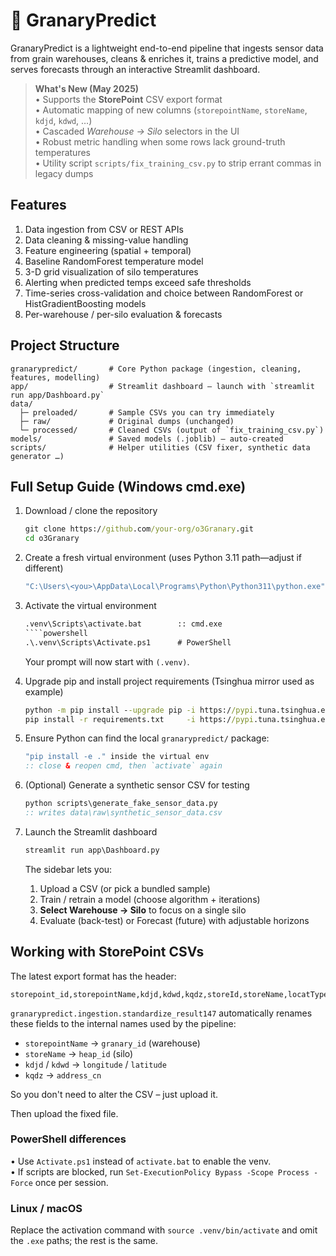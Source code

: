 # 🌾 GranaryPredict

GranaryPredict is a lightweight end-to-end pipeline that ingests sensor data from grain warehouses, cleans & enriches it, trains a predictive model, and serves forecasts through an interactive Streamlit dashboard.

> **What's New (May 2025)**  
> • Supports the **StorePoint** CSV export format  
> • Automatic mapping of new columns (`storepointName`, `storeName`, `kdjd`, `kdwd`, …)  
> • Cascaded *Warehouse → Silo* selectors in the UI  
> • Robust metric handling when some rows lack ground-truth temperatures  
> • Utility script `scripts/fix_training_csv.py` to strip errant commas in legacy dumps

## Features
1. Data ingestion from CSV or REST APIs
2. Data cleaning & missing-value handling
3. Feature engineering (spatial + temporal)
4. Baseline RandomForest temperature model
5. 3-D grid visualization of silo temperatures
6. Alerting when predicted temps exceed safe thresholds
7. Time-series cross-validation and choice between RandomForest or HistGradientBoosting models
8. Per-warehouse / per-silo evaluation & forecasts

## Project Structure
```
granarypredict/       # Core Python package (ingestion, cleaning, features, modelling)
app/                  # Streamlit dashboard – launch with `streamlit run app/Dashboard.py`
data/
  ├─ preloaded/       # Sample CSVs you can try immediately
  ├─ raw/             # Original dumps (unchanged)
  └─ processed/       # Cleaned CSVs (output of `fix_training_csv.py`)
models/               # Saved models (.joblib) – auto-created
scripts/              # Helper utilities (CSV fixer, synthetic data generator …)
```

## Full Setup Guide (Windows cmd.exe)

1. Download / clone the repository
   ```cmd
   git clone https://github.com/your-org/o3Granary.git
   cd o3Granary
   ```

2. Create a fresh virtual environment (uses Python 3.11 path—adjust if different)
   ```cmd
   "C:\Users\<you>\AppData\Local\Programs\Python\Python311\python.exe" -m venv .venv
   ```

3. Activate the virtual environment
   ```cmd
   .venv\Scripts\activate.bat        :: cmd.exe
   ````powershell
   .\.venv\Scripts\Activate.ps1      # PowerShell
   ```
   Your prompt will now start with `(.venv)`.

4. Upgrade pip and install project requirements (Tsinghua mirror used as example)
   ```cmd
   python -m pip install --upgrade pip -i https://pypi.tuna.tsinghua.edu.cn/simple
   pip install -r requirements.txt     -i https://pypi.tuna.tsinghua.edu.cn/simple
   ```

5. Ensure Python can find the local `granarypredict/` package:
   ```cmd
   "pip install -e ." inside the virtual env
   :: close & reopen cmd, then `activate` again
   ```

6. (Optional) Generate a synthetic sensor CSV for testing
   ```cmd
   python scripts\generate_fake_sensor_data.py
   :: writes data\raw\synthetic_sensor_data.csv
   ```

7. Launch the Streamlit dashboard
   ```cmd
   streamlit run app\Dashboard.py
   ```
   The sidebar lets you:
   1. Upload a CSV (or pick a bundled sample)
   2. Train / retrain a model (choose algorithm + iterations)
   3. **Select Warehouse → Silo** to focus on a single silo
   4. Evaluate (back-test) or Forecast (future) with adjustable horizons

## Working with StorePoint CSVs

The latest export format has the header:

```
storepoint_id,storepointName,kdjd,kdwd,kqdz,storeId,storeName,locatType,line_no,layer_no,batch,temp,x,y,z,avg_in_temp,max_temp,min_temp,indoor_temp,indoor_humidity,outdoor_temp,outdoor_humidity,storeType
```

`granarypredict.ingestion.standardize_result147` automatically renames these fields to the internal names used by the pipeline:

* `storepointName` → `granary_id`  (warehouse)
* `storeName` → `heap_id`  (silo)
* `kdjd` / `kdwd` → `longitude` / `latitude`
* `kqdz` → `address_cn`

So you don't need to alter the CSV – just upload it.

Then upload the fixed file.

### PowerShell differences
• Use `Activate.ps1` instead of `activate.bat` to enable the venv.  
• If scripts are blocked, run `Set-ExecutionPolicy Bypass -Scope Process -Force` once per session.

### Linux / macOS
Replace the activation command with `source .venv/bin/activate` and omit the `.exe` paths; the rest is the same.